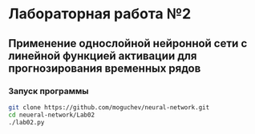 # Лабораторная работа №2
## Применение однослойной нейронной сети с линейной функцией активации для прогнозирования временных рядов
### Запуск программы
```sh
git clone https://github.com/moguchev/neural-network.git
cd neueral-network/Lab02
./lab02.py
```